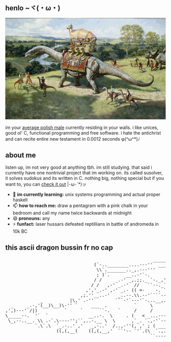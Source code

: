 ## henlo ~ヾ(・ω・)

![dinosaurs](./gfx/dinozaury.gif)

im your [average polish male](https://pbs.twimg.com/media/EqjiM2bXYAA5d78.jpg)
currently residing in your walls. i like unices, good ol' C, functional
programming and free software. i hate the antichrist and can recite entire new
testament in 0.0012 seconds φ(^ω^*)ﾉ

## about me

listen up, im not very good at anything tbh. im still studying. that said i
currently have one nontrivial project that im working on. its called susolver,
it solves sudokus and its written in C. nothing big, nothing special but if you
want to, you can [check it out](https://github.com/duszku/su-solver) |･ω･`*)ッ

 - 🌱 **im currently learning:** unix systems programming and actual proper
 haskell
 - 📫 **how to reach me:** draw a pentagram with a pink chalk in your bedroom
 and call
 my name twice backwards at midnight
 - 😄 **pronouns:** any
 - ⚡ **funfact:** laser hussars defeated reptillians in battle of andromeda in
 10k BC

## this ascii dragon bussin fr no cap
<pre>
                                                       ____________
                                 (`-..________....---''  ____..._.-`
                                  \\`._______.._,.---'''     ,'
                                  ; )`.      __..-'`-.      /
                                 / /     _.-' _,.;;._ `-._,'
                                / /   ,-' _.-'  //   ``--._``._
                              ,','_.-' ,-' _.- (( =-    -. `-._`-._____
                            ,;.''__..-'   _..--.\\.--'````--.._``-.`-._`.
             _          |\,' .-''        ```-'`---'`-...__,._  ``-.`-.`-.`.
  _     _.-,'(__)\__)\-'' `     ___  .          `     \      `--._
,',)---' /|)          `     `      ``-.   `     /     /     `     `-.
\_____--.  '`  `               __..-.  \     . (   < _...-----..._   `.
 \_,--..__. \\ .-`.\----'';``,..-.__ \  \      ,`_. `.,-'`--'`---''`.  )
           `.\`.\  `_.-..' ,'   _,-..'  /..,-''(, ,' ; ( _______`___..'__
                   ((,(,__(    ((,(,__,'  ``'-- `'`.(\  `.,..______   SSt
                                                      ``--------..._``--.__
</pre>
